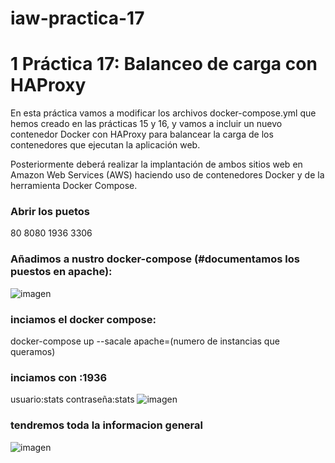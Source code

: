 # iaw-practica-17

# 1 Práctica 17: Balanceo de carga con HAProxy
En esta práctica vamos a modificar los archivos docker-compose.yml que hemos creado en las prácticas 15 y 16, y vamos a incluir un nuevo contenedor Docker con HAProxy para balancear la carga de los contenedores que ejecutan la aplicación web.

Posteriormente deberá realizar la implantación de ambos sitios web en Amazon Web Services (AWS) haciendo uso de contenedores Docker y de la herramienta Docker Compose.

### Abrir los puetos
80
8080
1936
3306

### Añadimos a nustro docker-compose (#documentamos los puestos en apache):
![imagen](https://github.com/jesus2307/iaw-practica-17/blob/main/imagen/3.PNG "imagen")
    
### inciamos el docker compose:
docker-compose up --sacale apache=(numero de instancias que queramos)
### inciamos con :1936
usuario:stats
contraseña:stats
![imagen](https://github.com/jesus2307/iaw-practica-17/blob/main/imagen/1.PNG "imagen")
### tendremos toda la informacion general 
![imagen](https://github.com/jesus2307/iaw-practica-17/blob/main/imagen/2.PNG "imagen")
